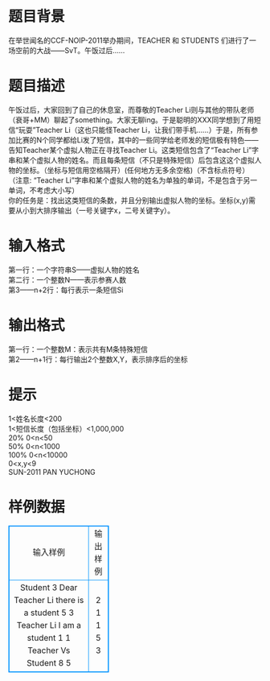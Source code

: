 # 

 
 # 题目背景 
在举世闻名的CCF-NOIP-2011举办期间，TEACHER&nbsp;和&nbsp;STUDENTS&nbsp;们进行了一场空前的大战——SvT。午饭过后……<BR> 

 
 # 题目描述 
午饭过后，大家回到了自己的休息室，而尊敬的Teacher&nbsp;Li则与其他的带队老师（衰哥+MM）聊起了something。大家无聊ing。于是聪明的XXX同学想到了用短信“玩耍”Teacher&nbsp;Li（这也只能怪Teacher&nbsp;Li，让我们带手机……）于是，所有参加比赛的N个同学都给Li发了短信，其中的一些同学给老师发的短信极有特色——告知Teacher某个虚拟人物正在寻找Teacher&nbsp;Li。这类短信包含了“Teacher&nbsp;Li”字串和某个虚拟人物的姓名。而且每条短信（不只是特殊短信）后包含这这个虚拟人物的坐标。（坐标与短信用空格隔开）(任何地方无多余空格)（不含标点符号）<BR>（注意:&nbsp;“Teacher&nbsp;Li”字串和某个虚拟人物的姓名为单独的单词，不是包含于另一单词，不考虑大小写）<BR>你的任务是：找出这类短信的条数，并且分别输出虚拟人物的坐标。坐标(x,y)需要从小到大排序输出（一号关键字x，二号关键字y）。<BR> 

 
 # 输入格式 
第一行：一个字符串S——虚拟人物的姓名<BR>第二行：一个整数N——表示参赛人数<BR>第3——n+2行：每行表示一条短信Si<BR> 

 
 # 输出格式 
第一行：一个整数M：表示共有M条特殊短信<BR>第2——n+1行：每行输出2个整数X,Y，表示排序后的坐标<BR> 

 
 # 提示 
1&lt;姓名长度&lt;200<BR>1&lt;短信长度（包括坐标）&lt;1,000,000<BR>20%&nbsp;0&lt;n&lt;50<BR>50%&nbsp;0&lt;n&lt;1000<BR>100%&nbsp;0&lt;n&lt;10000<BR>0&lt;x,y&lt;9<BR>SUN-2011&nbsp;PAN&nbsp;YUCHONG 
# 样例数据
<style>
        table,table tr th, table tr td { border:1px solid #0094ff; }
        table { width: 200px; min-height: 25px; line-height: 25px; text-align: center; border-collapse: collapse;}   
    </style>
<table>
	<tr>
		<td>输入样例</td>
		<td>输出样例</td>
	</tr>
<tr><td>Student
3
Dear Teacher Li there is a student 5 3
Teacher Li I am a student 1 1
Teacher Vs Student 8 5
</td><td>2
1 1
5 3
</td></tr></table>
